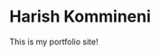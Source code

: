 # Harish Kommineni
<!--
![The Design](/assets/img/the_design.jpg)


---

This is a free Jekyll Theme that is currently being developed in weekly episodes on the [DevTips YouTube channel](http://youtube.com/devtipsfordesigners).

Subscribe to the channel to follow along as we develop this project step by step from the begining.
-->

This is my portfolio site!
